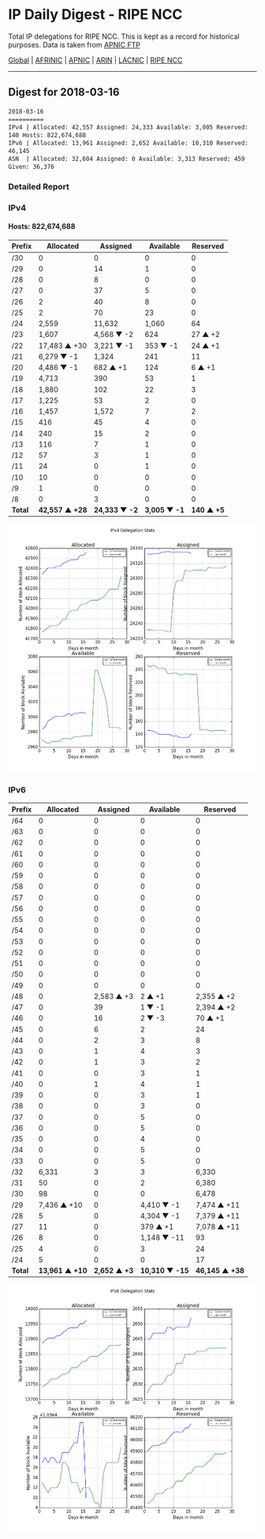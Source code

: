 # IP Daily Digest - RIPE NCC

Total IP delegations for RIPE NCC. This is kept as a record for historical purposes. Data is taken from [APNIC FTP](https://ftp.apnic.net/)

[Global](https://github.com/csmets/IP-Daily-Digest) | [AFRINIC](https://github.com/csmets/IP-Daily-Digest/tree/master/archives/AFRINIC) | [APNIC](https://github.com/csmets/IP-Daily-Digest/tree/master/archives/APNIC) | [ARIN](https://github.com/csmets/IP-Daily-Digest/tree/master/archives/ARIN) | [LACNIC](https://github.com/csmets/IP-Daily-Digest/tree/master/archives/LACNIC) | [RIPE NCC](https://github.com/csmets/IP-Daily-Digest/tree/master/archives/RIPE_NCC)

---

## Digest for 2018-03-16
```
2018-03-16
==========
IPv4 | Allocated: 42,557 Assigned: 24,333 Available: 3,005 Reserved: 140 Hosts: 822,674,688
IPv6 | Allocated: 13,961 Assigned: 2,652 Available: 10,310 Reserved: 46,145
ASN  | Allocated: 32,604 Assigned: 0 Available: 3,313 Reserved: 459 Given: 36,376
```

### Detailed Report

### IPv4

#### Hosts: **822,674,688**

| Prefix | Allocated | Assigned | Available | Reserved |
| ----- | ----- | ----- | ----- | ----- |
| /30 | 0 | 0 | 0 | 0 |
| /29 | 0 | 14 | 1 | 0 |
| /28 | 0 | 8 | 0 | 0 |
| /27 | 0 | 37 | 5 | 0 |
| /26 | 2 | 40 | 8 | 0 |
| /25 | 2 | 70 | 23 | 0 |
| /24 | 2,559 | 11,632 | 1,060 | 64 |
| /23 | 1,607 | 4,568 ▼ -2 | 624 | 27 ▲ +2 |
| /22 | 17,483 ▲ +30 | 3,221 ▼ -1 | 353 ▼ -1 | 24 ▲ +1 |
| /21 | 6,279 ▼ -1 | 1,324 | 241 | 11 |
| /20 | 4,486 ▼ -1 | 682 ▲ +1 | 124 | 6 ▲ +1 |
| /19 | 4,713 | 390 | 53 | 1 |
| /18 | 1,880 | 102 | 22 | 3 |
| /17 | 1,225 | 53 | 2 | 0 |
| /16 | 1,457 | 1,572 | 7 | 2 |
| /15 | 416 | 45 | 4 | 0 |
| /14 | 240 | 15 | 2 | 0 |
| /13 | 116 | 7 | 1 | 0 |
| /12 | 57 | 3 | 1 | 0 |
| /11 | 24 | 0 | 1 | 0 |
| /10 | 10 | 0 | 0 | 0 |
| /9 | 1 | 0 | 0 | 0 |
| /8 | 0 | 3 | 0 | 0 |
| **Total** | **42,557 ▲ +28** | **24,333 ▼ -2** | **3,005 ▼ -1** | **140 ▲ +5** |

![ipv4-stats](ipv4-figure.png)

### IPv6

| Prefix | Allocated | Assigned | Available | Reserved |
| ----- | ----- | ----- | ----- | ----- |
| /64 | 0 | 0 | 0 | 0 |
| /63 | 0 | 0 | 0 | 0 |
| /62 | 0 | 0 | 0 | 0 |
| /61 | 0 | 0 | 0 | 0 |
| /60 | 0 | 0 | 0 | 0 |
| /59 | 0 | 0 | 0 | 0 |
| /58 | 0 | 0 | 0 | 0 |
| /57 | 0 | 0 | 0 | 0 |
| /56 | 0 | 0 | 0 | 0 |
| /55 | 0 | 0 | 0 | 0 |
| /54 | 0 | 0 | 0 | 0 |
| /53 | 0 | 0 | 0 | 0 |
| /52 | 0 | 0 | 0 | 0 |
| /51 | 0 | 0 | 0 | 0 |
| /50 | 0 | 0 | 0 | 0 |
| /49 | 0 | 0 | 0 | 0 |
| /48 | 0 | 2,583 ▲ +3 | 2 ▲ +1 | 2,355 ▲ +2 |
| /47 | 0 | 39 | 1 ▼ -1 | 2,394 ▲ +2 |
| /46 | 0 | 16 | 2 ▼ -3 | 70 ▲ +1 |
| /45 | 0 | 6 | 2 | 24 |
| /44 | 0 | 2 | 3 | 8 |
| /43 | 0 | 1 | 4 | 3 |
| /42 | 0 | 1 | 3 | 2 |
| /41 | 0 | 0 | 3 | 1 |
| /40 | 0 | 1 | 4 | 1 |
| /39 | 0 | 0 | 3 | 1 |
| /38 | 0 | 0 | 3 | 0 |
| /37 | 0 | 0 | 5 | 0 |
| /36 | 0 | 0 | 5 | 0 |
| /35 | 0 | 0 | 4 | 0 |
| /34 | 0 | 0 | 5 | 0 |
| /33 | 0 | 0 | 5 | 0 |
| /32 | 6,331 | 3 | 3 | 6,330 |
| /31 | 50 | 0 | 2 | 6,380 |
| /30 | 98 | 0 | 0 | 6,478 |
| /29 | 7,436 ▲ +10 | 0 | 4,410 ▼ -1 | 7,474 ▲ +11 |
| /28 | 5 | 0 | 4,304 ▼ -1 | 7,379 ▲ +11 |
| /27 | 11 | 0 | 379 ▲ +1 | 7,078 ▲ +11 |
| /26 | 8 | 0 | 1,148 ▼ -11 | 93 |
| /25 | 4 | 0 | 3 | 24 |
| /24 | 5 | 0 | 0 | 17 |
| **Total** | **13,961 ▲ +10** | **2,652 ▲ +3** | **10,310 ▼ -15** | **46,145 ▲ +38** |

![ipv6-stats](ipv6-figure.png)